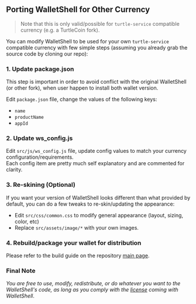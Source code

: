 ## Porting WalletShell for Other Currency

> Note that this is only valid/possible for `turtle-service` compatible currency (e.g. a TurtleCoin fork).

You can modify WalletShell to be used for your own `turtle-service` compatible currency with few simple steps (assuming you already grab the source code by cloning our repo):

### 1. Update package.json
This step is important in order to avoid conflict with the original WalletShell (or other fork), when user happen to install both wallet version.

Edit `package.json` file, change the values of the following keys:
- `name`
- `productName`
- `appId`

### 2. Update ws_config.js
Edit `src/js/ws_config.js` file, update config values to match your currency configuration/requirements.  
Each config item are pretty much self explanatory and are commented for clarity.

### 3. Re-skining (Optional)
If you want your version of WalletShell looks different than what provided by default, you can do a few tweaks to re-skin/updating the appearance:
- Edit `src/css/common.css` to modify general appearance (layout, sizing, color, etc)
- Replace `src/assets/image/*` with your own images.

### 4. Rebuild/package your wallet for distribution
Please refer to the build guide on the repository [main page](https://github.com/turtlecoin/turtle-wallet-electron).

### Final Note
_You are free to use, modify, redistribute, or do whatever you want to the WalletShell's code, as long as you comply with the [license](https://github.com/turtlecoin/turtle-wallet-electron/blob/master/LICENSE.md) coming with WalletShell_.